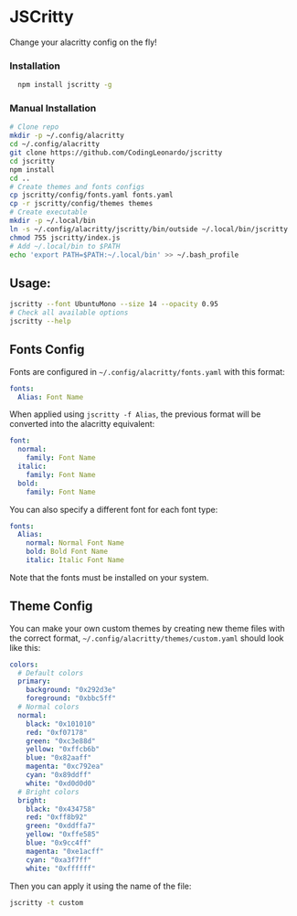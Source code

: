 # JSCritty

Change your alacritty config on the fly!

### Installation

```bash
  npm install jscritty -g
```

### Manual Installation

```bash
# Clone repo
mkdir -p ~/.config/alacritty
cd ~/.config/alacritty
git clone https://github.com/CodingLeonardo/jscritty
cd jscritty
npm install
cd ..
# Create themes and fonts configs
cp jscritty/config/fonts.yaml fonts.yaml
cp -r jscritty/config/themes themes
# Create executable
mkdir -p ~/.local/bin
ln -s ~/.config/alacritty/jscritty/bin/outside ~/.local/bin/jscritty
chmod 755 jscritty/index.js
# Add ~/.local/bin to $PATH
echo 'export PATH=$PATH:~/.local/bin' >> ~/.bash_profile
```

## Usage:

```bash
jscritty --font UbuntuMono --size 14 --opacity 0.95
# Check all available options
jscritty --help
```

## Fonts Config

Fonts are configured in `~/.config/alacritty/fonts.yaml` with this format:

```yaml
fonts:
  Alias: Font Name
```

When applied using `jscritty -f Alias`, the previous format will be
converted into the alacritty equivalent:

```yaml
font:
  normal:
    family: Font Name
  italic:
    family: Font Name
  bold:
    family: Font Name
```

You can also specify a different font for each font type:

```yaml
fonts:
  Alias:
    normal: Normal Font Name
    bold: Bold Font Name
    italic: Italic Font Name
```

Note that the fonts must be installed on your system.

## Theme Config

You can make your own custom themes by creating new theme files with the
correct format, `~/.config/alacritty/themes/custom.yaml` should look like
this:

```yaml
colors:
  # Default colors
  primary:
    background: "0x292d3e"
    foreground: "0xbbc5ff"
  # Normal colors
  normal:
    black: "0x101010"
    red: "0xf07178"
    green: "0xc3e88d"
    yellow: "0xffcb6b"
    blue: "0x82aaff"
    magenta: "0xc792ea"
    cyan: "0x89ddff"
    white: "0xd0d0d0"
  # Bright colors
  bright:
    black: "0x434758"
    red: "0xff8b92"
    green: "0xddffa7"
    yellow: "0xffe585"
    blue: "0x9cc4ff"
    magenta: "0xe1acff"
    cyan: "0xa3f7ff"
    white: "0xffffff"
```

Then you can apply it using the name of the file:

```bash
jscritty -t custom
```
